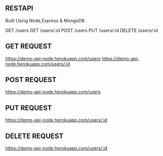 ## RESTAPI

Built Using Node,Express & MongoDB

GET /users
GET /users/:id
POST /users
PUT /users/:id
DELETE /users/:id

## GET REQUEST

https://demo-api-node.herokuapp.com/users
https://demo-api-node.herokuapp.com/users/:id


## POST REQUEST

https://demo-api-node.herokuapp.com/users


## PUT REQUEST

https://demo-api-node.herokuapp.com/users/:id


## DELETE REQUEST

https://demo-api-node.herokuapp.com/users/:id